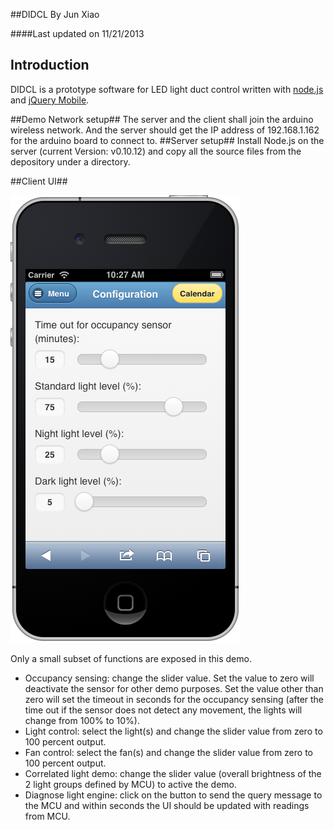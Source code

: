 ##DIDCL
By Jun Xiao

####Last updated on 11/21/2013

## Introduction

DIDCL is a prototype software for LED light duct control written with [node.js](http://nodejs.org) and [jQuery Mobile](http://jquerymobile.com).


##Demo Network setup##
The server and the client shall join the arduino wireless network. And the server should get the IP address of 192.168.1.162 for the arduino board to connect to. 
##Server setup##
Install Node.js on the server (current Version: v0.10.12) and copy all the source files from the depository under a directory.

##Client UI##

![Image](screenshot.png)

Only a small subset of functions are exposed in this demo.

* Occupancy sensing: change the slider value. Set the value to zero will deactivate the sensor for other demo purposes. Set the value other than zero will set the timeout in seconds for the occupancy sensing (after the time out if the sensor does not detect any movement, the lights will change from 100% to 10%).
* Light control: select the light(s) and change the slider value from zero to 100 percent output.
* Fan control: select the fan(s) and change the slider value from zero to 100 percent output.
* Correlated light demo: change the slider value (overall brightness of the 2 light groups defined by MCU) to active the demo.
* Diagnose light engine: click on the button to send the query message to the MCU and within seconds the UI should be updated with readings from MCU.


